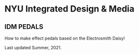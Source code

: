 # NYU Integrated Design & Media
## IDM PEDALS
How to make effect pedals based on the Electrosmith Daisy!

Last updated Summer, 2021.


